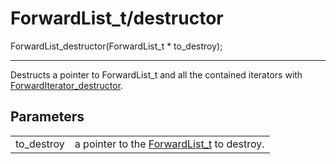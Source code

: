# ForwardList_t/destructor

ForwardList_destructor(ForwardList_t * to_destroy);

___

Destructs a pointer to ForwardList_t and all the contained iterators with [ForwardIterator_destructor](../forward_iterator/destructor.md).

## Parameters

|            |                                            |
| ---------- | ------------------------------------------ |
| to_destroy | a pointer to the [ForwardList_t](../forward_list.md) to destroy. |
